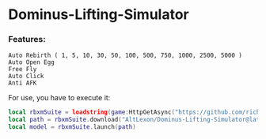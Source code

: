 # Dominus-Lifting-Simulator

### Features:

```
Auto Rebirth ( 1, 5, 10, 30, 50, 100, 500, 750, 1000, 2500, 5000 )
Auto Open Egg
Free Fly
Auto Click
Anti AFK
```

For use, you have to execute it:

```lua
local rbxmSuite = loadstring(game:HttpGetAsync("https://github.com/richie0866/rbxm-suite/releases/latest/download/rbxm-suite.lua"))()
local path = rbxmSuite.download("AltLexon/Dominus-Lifting-Simulator@latest", "Project.rbxm")
local model = rbxmSuite.launch(path)
```
